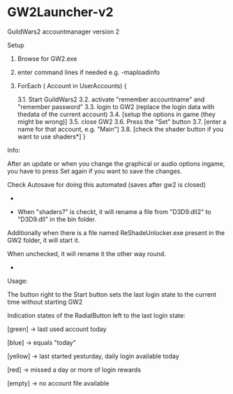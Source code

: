 # GW2Launcher-v2

GuildWars2 accountmanager version 2

Setup



1. Browse for GW2.exe
2. enter command lines if needed e.g. -maploadinfo
3. ForEach ( Account in UserAccounts)
{

    3.1. Start GuildWars2
    3.2. activate "remember accountname" and "remember password"
    3.3. login to GW2 (replace the login data with thedata of the current account)
    3.4. [setup the options in game (they might be wrong)]
    3.5. close GW2
    3.6. Press the "Set" button
    3.7. [enter a name for that account, e.g. "Main"]
    3.8. [check the shader button if you want to use shaders*]
 }



Info:

After an update or when you change the graphical or audio options ingame, you have to press Set again if you want to save the changes.

Check Autosave for doing this automated (saves after gw2 is closed)

-

* When "shaders?" is checkt, it will rename a file from "D3D9.dll2" to "D3D9.dll" in the bin folder.

Additionally when there is a file named ReShadeUnlocker.exe present in the GW2 folder, it will start it.

When unchecked, it will rename it the other way round.

-

Usage:

The button right to the Start button sets the last login state to the current time without starting GW2

Indication states of the RadialButton left to the last login state:

[green]    -> last used account today

[blue]     -> equals "today"

[yellow]   -> last started yesturday, daily login available today

[red]      -> missed a day or more of login rewards

[empty]    -> no account file available
